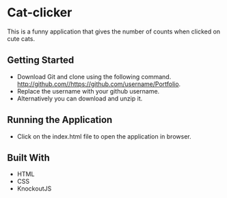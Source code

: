 # Cat-clicker
This is a funny application that gives the number of counts when clicked on cute cats.

## Getting Started

* Download Git and clone using the following command.
  http://github.com//https://github.com/username/Portfolio.
* Replace the username with your github username.
* Alternatively you can download and unzip it.

## Running the Application

* Click on the index.html file to open the application in browser.

## Built With

* HTML
* CSS
* KnockoutJS
